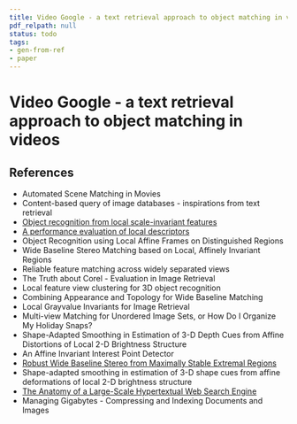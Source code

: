 ```yaml
---
title: Video Google - a text retrieval approach to object matching in videos
pdf_relpath: null
status: todo
tags:
- gen-from-ref
- paper
---
```


# Video Google - a text retrieval approach to object matching in videos

## References

- Automated Scene Matching in Movies
- Content-based query of image databases - inspirations from text retrieval
- [Object recognition from local scale-invariant features](./object-recognition-from-local-scale-invariant-features.md)
- [A performance evaluation of local descriptors](./a-performance-evaluation-of-local-descriptors.md)
- Object Recognition using Local Affine Frames on Distinguished Regions
- Wide Baseline Stereo Matching based on Local, Affinely Invariant Regions
- Reliable feature matching across widely separated views
- The Truth about Corel - Evaluation in Image Retrieval
- Local feature view clustering for 3D object recognition
- Combining Appearance and Topology for Wide Baseline Matching
- Local Grayvalue Invariants for Image Retrieval
- Multi-view Matching for Unordered Image Sets, or How Do I Organize My Holiday Snaps?
- Shape-Adapted Smoothing in Estimation of 3-D Depth Cues from Affine Distortions of Local 2-D Brightness Structure
- An Affine Invariant Interest Point Detector
- [Robust Wide Baseline Stereo from Maximally Stable Extremal Regions](./robust-wide-baseline-stereo-from-maximally-stable-extremal-regions.md)
- Shape-adapted smoothing in estimation of 3-D shape cues from affine deformations of local 2-D brightness structure
- [The Anatomy of a Large-Scale Hypertextual Web Search Engine](./the-anatomy-of-a-large-scale-hypertextual-web-search-engine.md)
- Managing Gigabytes - Compressing and Indexing Documents and Images
